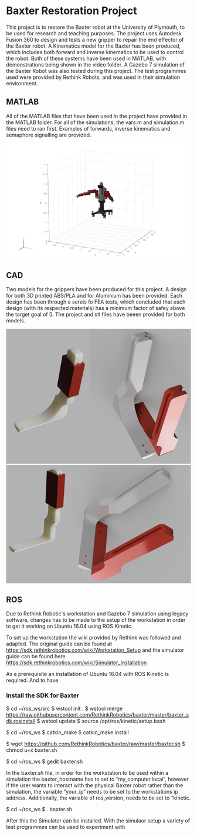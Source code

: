 # Baxter Restoration Project

This project is to restore the Baxter robot at the University of Plymouth, to be used for research and teaching purposes. The project uses Autodesk Fusion 360 to design and tests a new gripper to repair the end effector of the Baxter robot. A Kinematics model for the Baxter has been produced, which includes both forward and inverse kinematics to be used to control the robot. Both of these systems have been used in MATLAB, with demonstrations being shown in the video folder. A Gazebo 7 simulation of the Baxter Robot was also tested during this project. The test programmes used were provided by Rethink Robots, and was used in their simulation environment. 


## MATLAB
All of the MATLAB files that have been used in the project have provided in the MATLAB folder. For all of the simulations, the vars.m and simulation.m files need to ran first. Examples of forwards, inverse kinematics and semaphore signalling are provided. 

![MATLAB Baxter Model](https://github.com/bwickenden/PROJ509_Baxter_Restoration_Project/blob/master/Pictures/Kinematics/MATLAB_Model.jpg)



## CAD

Two models for the grippers have been produced for this project. A design for both 3D printed ABS/PLA and for Aluminium has been provided. Each design has been through a sereis fo FEA tests, which concluded that each design (with its respected materials) has a minimum factor of safey above the target goal of 5. The project and stl files have beeen provided for both models. 

![ABS](https://github.com/bwickenden/PROJ509_Baxter_Restoration_Project/blob/master/Pictures/CAD/ABS/Final.png)
![ALU](https://github.com/bwickenden/PROJ509_Baxter_Restoration_Project/blob/master/Pictures/CAD/Aluminium/Design_V1.png)

## ROS

Due to Rethink Robotic's workstation and  Gazebo 7 simulation using legacy software, changes has to be made to the setup of the workstation in order to get it working on Ubuntu 16.04 using ROS Kinetic. 

To set up the workstation the wiki provided by Rethink was followed and adapted. The original guide can be found at https://sdk.rethinkrobotics.com/wiki/Workstation_Setup  and the simulator guide can be found here https://sdk.rethinkrobotics.com/wiki/Simulator_Installation 

As a prerequisite an installation of Ubuntu 16.04 with ROS Kinetic is required. And to have 

### Install the SDK for Baxter 
$ cd ~/ros_ws/src
$ wstool init .
$ wstool merge https://raw.githubusercontent.com/RethinkRobotics/baxter/master/baxter_sdk.rosinstall
$ wstool update
$ source /opt/ros/kinetic/setup.bash

$ cd ~/ros_ws
$ catkin_make
$ catkin_make install

$ wget https://github.com/RethinkRobotics/baxter/raw/master/baxter.sh
$ chmod u+x baxter.sh

$ cd ~/ros_ws
$ gedit baxter.sh

In the baxter.sh file, in order for the workstation to be used within a simulation the baxter_hostname has to set to “my_computer.local”, however if the user wants to interact with the physical Baxter robot rather than the simulation, the variable “your_ip” needs to be set to the workstations ip address. Additionally, the variable of ros_version, needs to be set to “kinetic.

$ cd ~/ros_ws
$ . baxter.sh

After this the Simulator can be installed. 
With the simulaor setup a variety of test programmes can be used to experiment with



